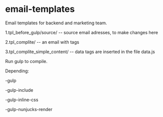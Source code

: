 # email-templates
Email templates for backend and marketing team. <br>

1.tpl_before_gulp/source/ -- source email adresses, to make changes here

2.tpl_complite/ -- an email with tags

3.tpl_complite_simple_content/ -- data tags are inserted in the file data.js

Run gulp to compile.


Depending:

-gulp

-gulp-include

-gulp-inline-css

-gulp-nunjucks-render

